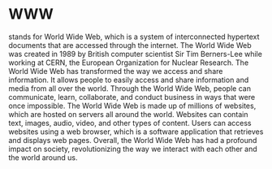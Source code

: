 # WWW

stands for World Wide Web, which is a system of interconnected hypertext documents that are accessed through the internet. The World Wide Web was created in 1989 by British computer scientist Sir Tim Berners-Lee while working at CERN, the European Organization for Nuclear Research.
The World Wide Web has transformed the way we access and share information. It allows people to easily access and share information and media from all over the world. Through the World Wide Web, people can communicate, learn, collaborate, and conduct business in ways that were once impossible.
The World Wide Web is made up of millions of websites, which are hosted on servers all around the world. Websites can contain text, images, audio, video, and other types of content. Users can access websites using a web browser, which is a software application that retrieves and displays web pages.
Overall, the World Wide Web has had a profound impact on society, revolutionizing the way we interact with each other and the world around us.